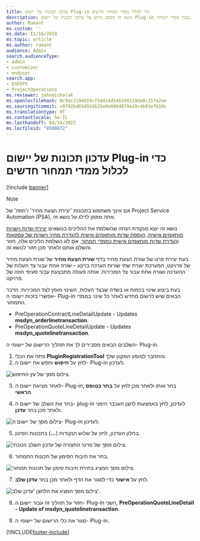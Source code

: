 ```yaml
---
title: עדכון תכונות של יישום Plug-in כדי לכלול ממדי תמחור חדשים
description: נושא זה מספק מידע על עדכון תכונות של יישום Plug-in עבור ממדי תמחור.
author: Rumant
ms.custom: ''
ms.date: 11/19/2018
ms.topic: article
ms.author: rumant
audience: Admin
search.audienceType:
- admin
- customizer
- enduser
search.app:
- D365PS
- ProjectOperations
ms.reviewer: johnmichalak
ms.openlocfilehash: 0c9ac219dd19cf5dd14d54b199329de0c15fe2ae
ms.sourcegitcommit: c0792bd65d92db25e0e8864879a19c4b93efb10c
ms.translationtype: HT
ms.contentlocale: he-IL
ms.lasthandoff: 04/14/2022
ms.locfileid: "8580872"
---
```

# <a name="update-plug-in-attributes-to-include-new-pricing-dimensions"></a>עדכון תכונות של יישום Plug-in כדי לכלול ממדי תמחור חדשים

[!include [banner](../includes/psa-now-project-operations.md)]

> [!NOTE]
> אם אינך משתמש בתכונות 'יצירת הצעת מחיר' ו'חוזה' של Project Service Automation ‏(PSA), אתה מוזמן לדלג על נושא זה.

נושא זה יוצא מנקודת הנחה שהשלמת את ההליכים בנושאים [יצירת שדות וישויות מותאמים אישית](create-custom-fields-entities.md), [הוספת שדות מותאמים אישית להגדרת מחיר וישויות של עסקאות](field-references.md) ו[הגדרת שדות מותאמים אישית כממדי תמחור](set-up-pricing-dimensions.md). אם לא השלמת הליכים אלה, חזור והשלם אותם ולאחר מכן חזור לנושא זה.

בעת יצירת פרט של שורת הצעת מחיר בדף **שורת הצעת מחיר** של שורת הצעת מחיר של פרויקט, המערכת יוצרת שתי שורות הערכה ברקע – שורה אחת עבור צד העלות של ההערכה ושורה אחת עבור צד המכירות. אותה פעולה מתבצעת עבור סעיפי חוזה של פרויקט.

בעת ביצוע שינוי בכמות או בשדה שבצד העלות, השינוי מופץ לצד המכירות. הדבר אפשרי בזכות יישומי ה- Plug-in הבאים שיש לרשום מחדש לאחר כל שינוי בממדי התמחור.

- PreOperationContractLineDetailUpdate - Updates **msdyn_orderlinetransaction**.
- PreOperationQuoteLineDetailUpdate - Updates **msdyn_quotelinetransaction**.

השלבים הבאים מסבירים לך את תהליך הרישום של יישומי ה- Plug-in.

1. פתח את הכלי **PluginRegistrationTool** והתחבר למופע המקוון שלך.
2. לחץ על **חיפוש** וחפש את יישום ה- Plug-in לעדכון.

 ![צילום מסך של עץ החיפוש.](media/PRT-1.png)

3. לאחר מציאת יישום ה- Plug-in, בחר אותו ולאחר מכן לחץ על **בחר בטופס הראשי**.

4. בחר את השלב של יישום ה- plug-in לעדכון, לחץ באמצעות לחצן העכבר הימני ולאחר מכן בחר **עדכן**.

 ![צילום מסך של יישום ה- Plug-in לעדכון.](media/PRT-2.png)
 
5. בחלון העדכון, לחץ על שלוש הנקודות (**...**) בתכונות הסינון.

 ![צילום מסך של פרטי התצורה של עדכון השלב הנוכחי.](media/PRT-3.png)
 
6. בחר את תיבות הסימון של תכונות התמחור.

 ![צילום מסך המציג בחירת תיבות סימון של תכונות תמחור.](media/PRT-4.png)

7. לחץ על **אישור** כדי לסגור את הדף ולאחר מכן בחר **עדכן שלב**.

 ![צילום מסך המציג את הלחצן 'עדכן שלב'.](media/PRT-5.png)
 
8. חזור על תהליך זה עבור יישום ה- Plug-in השני, **PreOperationQuoteLineDetail - Update of msdyn_quotelinetransaction**.

9. סגור את כלי הרישום של יישומי ה- Plug-in.



[!INCLUDE[footer-include](../includes/footer-banner.md)]
